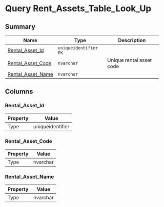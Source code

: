 # Query Rent_Assets_Table_Look_Up


## Summary

| Name | Type | Description |
| - | - | --- |
|[Rental_Asset_Id](#rental_asset_id)|`uniqueidentifier` `PK`||
|[Rental_Asset_Code](#rental_asset_code)|`nvarchar` |Unique rental asset code|
|[Rental_Asset_Name](#rental_asset_name)|`nvarchar` ||

## Columns

### Rental_Asset_Id

| Property | Value |
| - | - |
|Type|uniqueidentifier|

### Rental_Asset_Code

| Property | Value |
| - | - |
|Type|nvarchar|

### Rental_Asset_Name

| Property | Value |
| - | - |
|Type|nvarchar|


